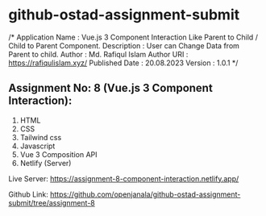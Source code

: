 # github-ostad-assignment-submit
 /*
 Application Name : Vue.js 3 Component Interaction Like Parent to Child / Child to Parent Component.
 Description      : User can Change Data from Parent to child.
 Author           : Md. Rafiqul Islam 
 Author URI       : https://rafiqulislam.xyz/
 Published Date   : 20.08.2023
 Version          : 1.0.1
*/

## Assignment No: 8  (Vue.js 3 Component Interaction):
1. HTML
2. CSS
3. Tailwind css 
4. Javascript
5. Vue 3 Composition API
6. Netlify (Server)


Live Server: 
https://assignment-8-component-interaction.netlify.app/

Github Link: 
https://github.com/openjanala/github-ostad-assignment-submit/tree/assignment-8

